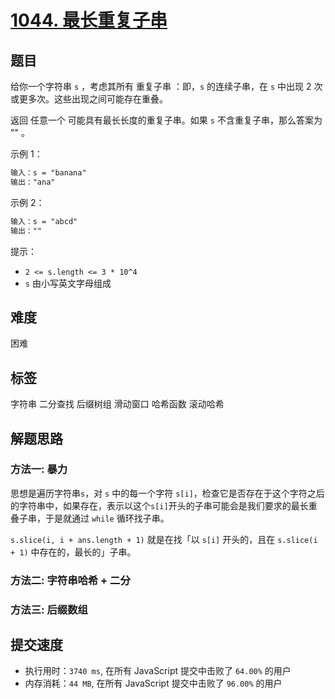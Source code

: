 # [1044. 最长重复子串](https://leetcode-cn.com/problems/longest-duplicate-substring/)

## 题目

给你一个字符串 `s` ，考虑其所有 重复子串 ：即，`s` 的连续子串，在 `s` 中出现 2 次或更多次。这些出现之间可能存在重叠。

返回 任意一个 可能具有最长长度的重复子串。如果 `s` 不含重复子串，那么答案为 "" 。

示例 1：

```txt
输入：s = "banana"
输出："ana"
```

示例 2：

```txt
输入：s = "abcd"
输出：""
```

提示：

- `2 <= s.length <= 3 * 10^4`
- `s` 由小写英文字母组成

## 难度

困难

## 标签

字符串 二分查找 后缀树组 滑动窗口 哈希函数 滚动哈希

## 解题思路

### 方法一: 暴力

思想是遍历字符串`s`，对 `s` 中的每一个字符 `s[i]`，检查它是否存在于这个字符之后的字符串中，如果存在，表示以这个`s[i]`开头的子串可能会是我们要求的最长重叠子串，于是就通过 `while` 循环找子串。

`s.slice(i, i + ans.length + 1)` 就是在找「以 `s[i]` 开头的，且在 `s.slice(i + 1)` 中存在的，最长的」子串。

### 方法二: 字符串哈希 + 二分

### 方法三: 后缀数组

## 提交速度

- 执行用时：`3740 ms`, 在所有 JavaScript 提交中击败了 `64.00%` 的用户
- 内存消耗：`44 MB`, 在所有 JavaScript 提交中击败了 `96.00%` 的用户
